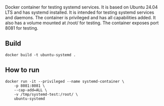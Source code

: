 
Docker container for testing systemd services. It is based on Ubuntu 24.04 LTS and has systemd installed. It is intended for testing systemd services and daemons. The container is privileged and has all capabilities added. It also has a volume mounted at /root/ for testing. The container exposes port 8081 for testing.

## Build
```
docker build -t ubuntu-systemd .
```

## How to run
```
docker run -it --privileged --name systemd-container \
    -p 8081:8081 \
    --cap-add=ALL \
    -v /tmp/systemd-test:/root/ \
    ubuntu-systemd
```
